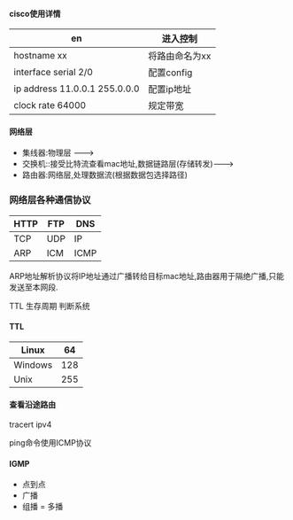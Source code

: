 #### cisco使用详情
en | 进入控制
---|---
hostname xx | 将路由命名为xx
interface serial 2/0 | 配置config
ip address 11.0.0.1 255.0.0.0 | 配置ip地址
clock rate 64000| 规定带宽 

####  网络层

- 集线器:物理层 --->
- 交换机::接受比特流查看mac地址,数据链路层(存储转发)--->
- 路由器:网络层,处理数据流(根据数据包选择路径)

### 网络层各种通信协议
|HTTP | FTP | DNS|
|--|--|--|
|TCP|UDP|IP
|ARP|ICM | ICMP

ARP地址解析协议将IP地址通过广播转给目标mac地址,路由器用于隔绝广播,只能发送至本网段.

TTL 生存周期 判断系统

 #### TTL

Linux|64
---|---
Windows|128
Unix|255

#### 查看沿途路由
tracert ipv4


ping命令使用ICMP协议

#### IGMP

- 点到点
- 广播
- 组播 = 多播
